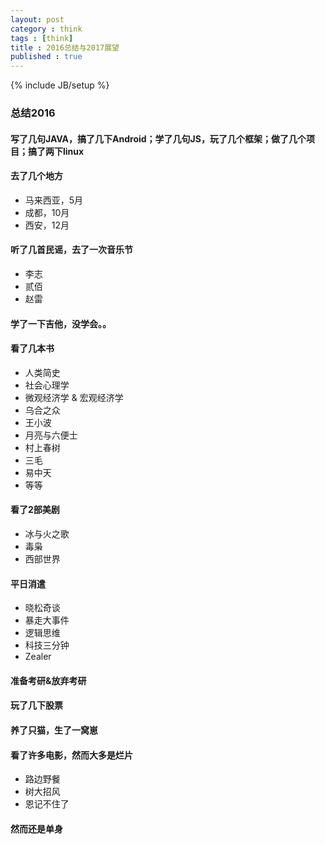 ```yaml
---
layout: post
category : think
tags : [think]
title : 2016总结与2017展望
published : true
---
```

{% include JB/setup %}



### 总结2016

#### 写了几句JAVA，搞了几下Android；学了几句JS，玩了几个框架；做了几个项目；搞了两下linux


#### 去了几个地方

- 马来西亚，5月
- 成都，10月
- 西安，12月


#### 听了几首民谣，去了一次音乐节

- 李志
- 贰佰
- 赵雷


#### 学了一下吉他，没学会。。


#### 看了几本书

- 人类简史
- 社会心理学
- 微观经济学 & 宏观经济学
- 乌合之众
- 王小波
- 月亮与六便士
- 村上春树
- 三毛
- 易中天
- 等等


#### 看了2部美剧

- 冰与火之歌
- 毒枭
- 西部世界


#### 平日消遣

- 晓松奇谈
- 暴走大事件
- 逻辑思维
- 科技三分钟
- Zealer





#### 准备考研&放弃考研



#### 玩了几下股票




#### 养了只猫，生了一窝崽



#### 看了许多电影，然而大多是烂片

- 路边野餐
- 树大招风
- 恩记不住了


#### 然而还是单身













